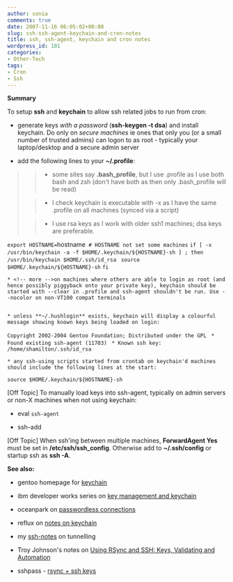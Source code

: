 ```yaml
---
author: sonia
comments: true
date: 2007-11-16 06:05:02+00:00
slug: ssh-ssh-agent-keychain-and-cron-notes
title: ssh, ssh-agent, keychain and cron notes
wordpress_id: 101
categories:
- Other-Tech
tags:
- Cron
- Ssh
---
```


**Summary**

To setup **ssh** and **keychain** to allow ssh related jobs to run from cron:



	
  * generate keys _with a password_ (**ssh-keygen -t dsa**) and install keychain. Do only on _secure machines_ ie ones that only you (or a small number of trusted admins) can logon to as root - typically your laptop/desktop and a secure admin server

	
  * add the following lines to your **~/.profile**:




<blockquote>

> 
> 
	
>   * some sites say **.bash_profile**, but I use .profile as I use both bash and zsh (don't have both as then only .bash_profile will be read)
> 
	
>   * I check keychain is executable with -x as I have the same .profile on all machines (synced via a script)
> 
	
>   * I use rsa keys as I work with older ssh1 machines; dsa keys are preferable.
> 

</blockquote>


`export HOSTNAME=`hostname` # HOSTNAME not set some machines`
`if [ -x /usr/bin/keychain -a -f $HOME/.keychain/${HOSTNAME}-sh ] ; then`
` /usr/bin/keychain $HOME/.ssh/id_rsa`
` source $HOME/.keychain/${HOSTNAME}-sh`
`fi`




	
    * <!-- more -->on machines where others are able to login as root (and hence possibly piggyback onto your private key), keychain should be started with --clear in .profile and ssh-agent shouldn't be run. Use --nocolor on non-VT100 compat terminals

	
    * unless **~/.hushlogin** exists, keychain will display a colourful message showing known keys being loaded on login:



`Copyright 2002-2004 Gentoo Foundation; Distributed under the GPL`
` * Found existing ssh-agent (11703)`
` * Known ssh key: /home/shamilton/.ssh/id_rsa`




	
    * any ssh-using scripts started from crontab on keychain'd machines should include the following lines at the start:



`source $HOME/.keychain/${HOSTNAME}-sh`

[Off Topic] To manually load keys into ssh-agent, typically on admin servers or non-X machines when not using keychain:



	
  * eval `ssh-agent`

	
  * ssh-add


[Off Topic] When ssh'ing between multiple machines, **ForwardAgent Yes** must be set in **/etc/ssh/ssh_config**. Otherwise add to **~/.ssh/config** or startup ssh as **ssh -A**.

**See also:**



	
  * gentoo homepage for [keychain](http://www.gentoo.org/proj/en/keychain/)

	
  * ibm developer works series on [key management and keychain](http://www.ibm.com/developerworks/library/l-keyc.html)

	
  * oceanpark on [passwordless connections](http://oceanpark.com/notes/howto_ssh_keychain_public_key_authentication_forwarding.html)

	
  * reflux on [notes on keychain](http://rephlux.sourceforge.net/running.rephlux.php)

	
  * my [ssh-notes](http://blog.snowfrog.net/2007/10/29/ssh-notes/) on tunnelling

	
  * Troy Johnson's notes on [Using RSync and SSH: Keys, Validating and Automation](http://troy.jdmz.net/rsync/index.html)

	
  * sshpass - [rsync + ssh keys](http://www.cyberciti.biz/faq/noninteractive-shell-script-ssh-password-provider/)


